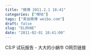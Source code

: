```yaml
---
title: "微博 2011.2.1 18:41"
categories: ["嘀咕"]
tags: ["来自微博 weibo.com"]
draft: false
slug: "EL0hNE"
date: "2011-02-01 18:41:00"
---
```


<p>CS:P 试玩报告 - 大大的小蜗牛 O网页链接 ​​​​</p>
